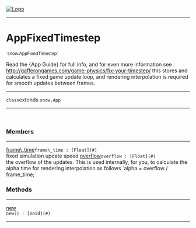 
[![Logo](../../images/logo.png)](../../api/index.html)

---



<h1>AppFixedTimestep</h1>
<small>`snow.AppFixedTimestep`</small>

Read the {App Guide} for full info, and for even more information see : http://gafferongames.com/game-physics/fix-your-timestep/
    this stores and calculates a fixed game update loop, and rendering interpolation is required
    for smooth updates between frames.

---

`class`extends <code><span>snow.App</span></code>

---

&nbsp;
&nbsp;



<h3>Members</h3> <hr/><span class="member apipage">
                <a name="frame_time"><a class="lift" href="#frame_time">frame\_time</a></a><code class="signature apipage">frame\_time : [Float](#)</code><br/></span>
            <span class="small_desc_flat">fixed simulation update speed</span><span class="member apipage">
                <a name="overflow"><a class="lift" href="#overflow">overflow</a></a><code class="signature apipage">overflow : [Float](#)</code><br/></span>
            <span class="small_desc_flat">the overflow of the updates. This is used internally, for you, to calculate the alpha time for rendering interpolation as follows `alpha = overflow / frame_time;`</span>





<h3>Methods</h3> <hr/><span class="method apipage">
            <a name="new"><a class="lift" href="#new">new</a></a> <div class="clear"></div><code class="signature apipage">new() : [Void](#)</code><br/><span class="small_desc_flat"></span>
        </span>
    





---

&nbsp;
&nbsp;
&nbsp;
&nbsp;